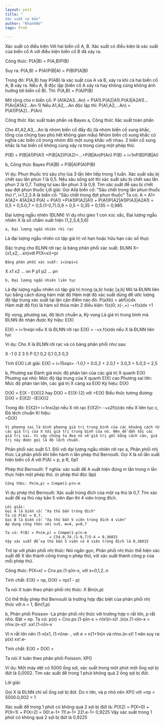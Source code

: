 ```yaml
---
layout: post
title: "
Xác suất cơ bản"
author: "KhanhNV"
tags: Prob

---
```


Xác suất có điều kiện
Với hai biến cố A, B. Xác suất có điều kiện là xác suất của biến cố A với điều kiện biến cố B đã xảy ra.

Công thức:  P(A|B) = P(A,B)P(B)

Suy ra: P(A,B) = P(A)P(B|A) = P(B)P(A|B)

Trong đó: P(A,B) hay P(AB) là xác suất của A và B, xảy ra khi cả hai biến cố A, B xảy ra.
Nếu A, B độc lập (biến cố A xảy ra hay không cũng không ảnh hưởng tới biến cố B). Thì: 
P(A,B) = P(A)P(B)

Mở rộng cho n biến cố:
P (A1A2A3...An) = P(A1).P(A2|A1).P(A3|A2A1)...
P(An|A1A2...An-1)
Nếu A1,A2,...An độc lập thì:
P(A1,A2,...An) = P(A1)P(A2)...P(An)

Công thức Xác suất toàn phần và Bayes
a, Công thức Xác suất toàn phần

Cho A1,A2,A3,...An là nhóm biến cố đầy đủ (là nhóm biến cố xung khắc, tổng của chúng bao phủ hết không gian mẫu) 
Nhóm biến cố xung khắc có nghĩa các biến cố trong nhóm đôi một xung khắc với nhau. 2 biến cố xung khắc là hai biến cố không cùng xảy ra trong cùng một phép thử.

P(B) = P(B|A1)P(A1) +P(B|A2)P(A2)+...+P(B|An)P(An)
 P(B) = i=1nP(B)P(B|Ai)

b, Công thức Bayes
P(A|B) = P(B|A)P(A)P(B)

Ví dụ: Phun thuốc trừ sâu cho lúa 3 lần liên tiếp trong 1 tuần. Xác suất sâu bị chết sau lần phun 1 là 0,5. Nếu sâu sống sót thì xác suất sâu bị chết sau lần phun 2 là 0,7. Tương tự sau lần phun 3 là 0,9. Tìm xác suất để sau bị chết sau đợt phun thuốc
Lời giải:
	Gọi Ailà biến cố: "Sâu chết trong lần phun thuốc thứ i", i=1,2,3
	A là biến cố: "Sâu chết trong đợt phun thuốc"
Ta có: A = A1+ A1A2+ A1A2A3
 P(A) = P(A1) +P(A1)P(A2|A1) + P(A1)P(A2|A1)P(A3|A2A1)
	    = 0,5 + 0,5.0,7 + 0,5.(1-0,7).0,9
	    = 0,5 + 0,35 + 0,135 = 0,985

Đại lượng ngẫu nhiên (ĐLNN)
Ví dụ như gieo 1 con xúc xắc, Đại lượng ngẫu nhiên X là số chấm xuất hiện (1,2,3,4,5,6)

	a, Đại lượng ngẫu nhiên rời rạc
Là đại lượng ngẫu nhiên có tập giá trị vô hạn hoặc hữu hạn các số thực
	
Đặc trưng cho ĐLNN rời rạc là bảng phân phối xác suất.
ĐLNN X={x1,x2,...xn}với P{X=xi}=pi
	
	Bảng phân phối xác suất: i=1npi=1
		
X
x1
x2
...
xn
P
p1
p2
...
pn


	b, Đại lượng ngẫu nhiên liên tục
Là đại lượng ngẫu nhiên có tập giá trị trong (a,b) hoặc [a,b]
Mô tả ĐLNN liên tục bằng cách dùng hàm mật độ
Hàm mật độ xác suất dùng để ước lượng độ tập trung xác suất tại lân cận điểm nào đó. 
P(aXb) = abf(x)dx	
Hàm mật độ f(x) là hàm số thỏa mãn 2 điều kiện:
f(x)0; x(-,+)
-+f(x)dx =1

Kỳ vọng, phương sai, độ lệch chuẩn
a, Kỳ vọng
Là giá trị trung bình mà ĐLNN đó nhận được
Ký hiệu: E(X)

E(X) = i=1nxipi nếu X là ĐLNN rời rạc
E(X) = -+x.f(x)dx nếu X là ĐLNN liên tục

Ví dụ: Cho X là ĐLNN rời rạc và có bảng phân phối như sau:

X
-1
0
2
3
5
P
0,1
0,2
0,1
0,3
0,3


Tính E(X)
Lời giải:
E(X) = i=15xipi= -1.0,1 + 0.0,2 + 2.0,1 + 3.0,3 + 5.0,3 = 2,5

b, Phương sai 
Đánh giá mức độ phân tán của các giá trị X quanh E(X)
Phương sai nhỏ: Mức độ tập trung của X quanh E(X) cao
Phương sai lớn: Mức độ phân tán lớn, các giá trị X càng xa E(X)
Ký hiệu: D(X)

D(X) = E(X - E(X))2 hay D(X) = E((X-)2) 
với =E(X)
Biểu thức tương đương: D(X) = E(X2) -(E(X))2

Trong đó: E(X2)= i=1nxi2pi nếu X rời rạc
	       E(X2)= -+x2f(x)dx nếu X liên tục
c, Độ lệch chuẩn 
	Kí hiệu:  
=D(X)

	Vì phương sai là bình phương giá trị trung bình của các khoảng cách từ các giá trị của X tới giá trị trung bình của nó. Nên dễ dẫn tới các giá trị sai. Vì vậy chúng ta đưa nó về giá trị gốc bằng cách căn, giá trị này được gọi là độ lệch chuẩn.

Phân phối xác suất
5.1. Đối với đại lượng ngẫu nhiên rời rạc
 a, Phân phối nhị thức 
	Là phân phối khi tiến hành n lần phép thử Bernoulli. Gọi X là số lần xuất hiện biến cố A với P(A) = p, p R, 0p1

Phép thử Bernoulli:
	Ý nghĩa: xác suất để A xuất hiện đúng m lần trong n lần thực hiện một phép thử. (n phép thử độc lập)

	Công thức: Pn(m,p) = Cnmpm(1-p)n-m

Ví dụ phép thử Bernoulli: Xác suất trúng đích của một xạ thủ là 0,7. Tìm xác suất để xạ thủ này bắn 5 viên đạn thì 4 viên trúng đích.

	Lời giải:
	Gọi A là biến cố: "Xạ thủ bắn trúng đích"
	Ta có P(A) = 0,7.
	Gọi B là biến cố: "Xạ thủ bắn 5 viên trúng đích 4 viên"
	Áp dụng công thức với n=5, m=4, p=0,7
	
	Ta có: P(B) = Pn(m,p) = Cnmpm(1-p)n-m
				        = C54.0,74.(1-0,7)5-4 = 0,36015
	Vậy xác suất để xạ thủ bắn 5 viên có 4 viên trúng đích là 0,36015

Trở lại với phân phối nhị thức:
Nói ngắn gọn, Phân phối nhị thức thể hiện xác suất để X lần thành công trong n phép thử, với xác suất thành công p của mỗi phép thử.

Công thức:  P(X=x) = Cnx.px.(1-p)n-x, với x=0,1,2..n

Tính chất: E(X) = np, D(X) = np(1 - p)

Ta nói X tuân theo phân phối nhị thức:  X Bin(n,p)

Có thể thấy phép thử Bernoulli là trường hợp đặc biệt của phân phối nhị thức với n = 1, Bin(1,p)

b, Phân phối Poisson
	-Là phân phối nhị thức với trường hợp n rất lớn, p rất nhỏ. 
Đặt  = np. Ta có:
	p(x) = Cnx.px.(1-p)n-x = n!x!(n-x)! .(n)x.(1-n)n-x
	       = n!nx.(n-x)! .xx!.(1-n)n-x


Vì n rất lớn nên (1-n)x1, (1-n)ne- , với e = n(1+1n)n và n!nx.(n-x)! 1 nên suy ra: p(x) xx!.e-

Tính chất: E(X) = D(X) = 

Ta nói X tuân theo phân phối Poisson: XP()

Ví dụ: Một máy dệt có 5000 ống sợi, xác suất trong một phút một ống sợi bị đứt là 0,0002. Tìm xác suất để trong 1 phút không quá 2 ống sợi bị đứt.

Lời giải: 

Gọi X là ĐLNN chỉ số ống sợi bị đứt.
Do n lớn, và p nhỏ nên XP() với =np = 5000.0,002 = 1

Xác suất để trong 1 phút có không quá 2 sợi bị đứt là:
P(X2) = P(X=0) + P(X=1) + P(X=2)
	     = 00!.e-1+ 11!.e-1+ 22!.e-1= 0,9225
Vậy xác suất trong 1 phút có không quá 2 sợi bị đứt là 0,9225






